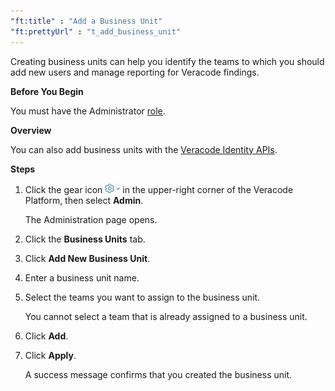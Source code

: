 ```yaml
---
"ft:title" : "Add a Business Unit"
"ft:prettyUrl" : "t_add_business_unit"
---
```


Creating business units can help you identify the teams to which you should add new users and manage reporting for Veracode findings.

<p font-size="13pt"><b>Before You Begin</b></p>

You must have the Administrator [role](https://docs.veracode.com/r/c_role_permissions).

<p font-size="13pt"><b>Overview</b></p>

You can also add business units with the [Veracode Identity APIs](https://docs.veracode.com/r/c_identity_create_bu).

<p font-size="13pt"><b>Steps</b></p>

1.  Click the gear icon ![](../images/gear_icon_platform.png)  in the upper-right corner of the Veracode Platform, then select **Admin**.

    The Administration page opens.

2.  Click the **Business Units** tab.

3.  Click **Add New Business Unit**.

4.  Enter a business unit name.

5.  Select the teams you want to assign to the business unit.

    You cannot select a team that is already assigned to a business unit.

6.  Click **Add**.

7.  Click **Apply**.

    A success message confirms that you created the business unit.

